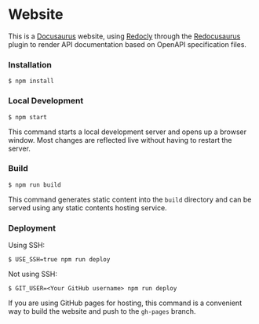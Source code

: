 # Website

This is a [Docusaurus](https://docusaurus.io/) website, using [Redocly](https://redocly.com/) through the [Redocusaurus](https://github.com/rohit-gohri/redocusaurus) plugin to render API documentation based on OpenAPI specification files.

### Installation

```
$ npm install
```

### Local Development

```
$ npm start
```

This command starts a local development server and opens up a browser window. Most changes are reflected live without having to restart the server.

### Build

```
$ npm run build
```

This command generates static content into the `build` directory and can be served using any static contents hosting service.

### Deployment

Using SSH:

```
$ USE_SSH=true npm run deploy
```

Not using SSH:

```
$ GIT_USER=<Your GitHub username> npm run deploy
```

If you are using GitHub pages for hosting, this command is a convenient way to build the website and push to the `gh-pages` branch.
